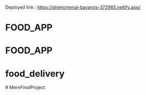 Deployed link : https://phenomenal-bavarois-372965.netlify.app/
# FOOD_APP
# FOOD_APP
# food_delivery
#   M e r n _ F i n a l _ P r o j e c t  
 